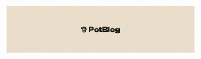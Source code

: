 ![ReadMe Banner](https://raw.githubusercontent.com/MathisVerstrepen/github-visual-assets/refs/heads/main/banner/PotBlog.png)